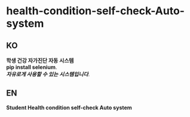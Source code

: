 # health-condition-self-check-Auto-system
## KO
**학생 건강 자가진단 자동 시스템**   
**pip install selenium**.  
***자유로게 사용할 수 있는 시스템입니다***.  

## EN
**Student Health condition self-check Auto system**
